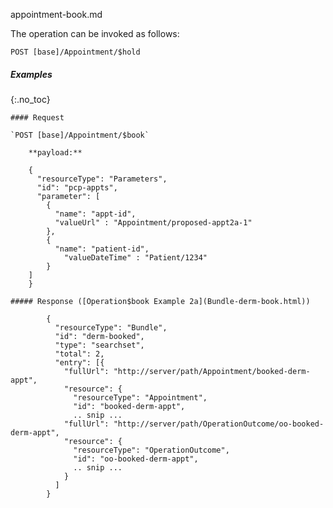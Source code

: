 appointment-book.md

The operation can be invoked as follows:

   `POST [base]/Appointment/$hold`

##### Examples
{:.no_toc}
<!--
- [Scenario-1](#scenario-1)
- [Scenario-2](#scenario-2)

#### Scenario 1a: Use the operation to book the appointment.
{: #scenario-1}

[Scenario Details](https://github.com/argonautproject/scheduling/wiki/Use-Cases#scenario-1a-existing-patient-schedules-directly-with-their-provider)

##### Request

`POST [base]/Appointment/$book`

    **payload:**

    {
      "resourceType": "Parameters",
      "id": "pcp-book",
      "parameter": [
        {
          "name": "appt-id",
          "valueUrl" : "Appointment/proposed-appt1a-1"
        },
        {
          "name": "comment",
          "valueString" : "this is an appointment comment how long can it be?"
        }

      ]
    }


##### Response ([Operation$book Example 1a](Bundle-hal-dr-y-book.html))

    {
      "resourceType": "Bundle",
      "id": "hal-dr-y-booked",
      "type": "searchset",
      "total": 2,
      "entry": [{
        "fullUrl": "http://server/path/Appointment/booked-appt1a",
        "resource": {
          "resourceType": "Appointment",
          "id": "booked-appt1a",
          .. snip ...
        "fullUrl": "http://server/path/OperationOutcome/oo-booked-appt1a",
        "resource": {
          "resourceType": "OperationOutcome",
          "id": "oo-booked-appt1a",
          .. snip ...
        }
      ]
    }
-->
~~~
#### Request

`POST [base]/Appointment/$book`

    **payload:**

    {
      "resourceType": "Parameters",
      "id": "pcp-appts",
      "parameter": [
        {
          "name": "appt-id",
          "valueUrl" : "Appointment/proposed-appt2a-1"
        },
        {
          "name": "patient-id",
            "valueDateTime" : "Patient/1234"
        }
    ]
    }

##### Response ([Operation$book Example 2a](Bundle-derm-book.html))

        {
          "resourceType": "Bundle",
          "id": "derm-booked",
          "type": "searchset",
          "total": 2,
          "entry": [{
            "fullUrl": "http://server/path/Appointment/booked-derm-appt",
            "resource": {
              "resourceType": "Appointment",
              "id": "booked-derm-appt",
              .. snip ...
            "fullUrl": "http://server/path/OperationOutcome/oo-booked-derm-appt",
            "resource": {
              "resourceType": "OperationOutcome",
              "id": "oo-booked-derm-appt",
              .. snip ...
            }
          ]
        }
~~~
